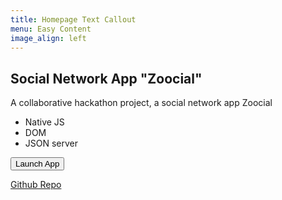 ```yaml
---
title: Homepage Text Callout
menu: Easy Content
image_align: left
---
```


## Social Network App "Zoocial"

A collaborative hackathon project, a social network app Zoocial

-  Native JS
-  DOM
-  JSON server

<a href="https://soltonbaev.com/projects/zoocial-network/"><button class="btn">Launch App</button></a>

[Github Repo](https://github.com/soltonbaev/zoocial-network)
